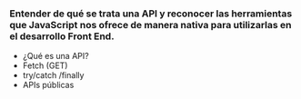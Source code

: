 ### Entender de qué se trata una API y reconocer las herramientas que JavaScript nos ofrece de manera nativa para utilizarlas en el desarrollo Front End.


- ¿Qué es una API?
- Fetch (GET)
- try/catch /finally
- APIs públicas
